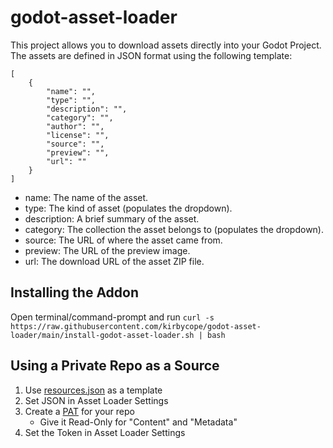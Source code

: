 # godot-asset-loader
This project allows you to download assets directly into your Godot Project. 
</br>The assets are defined in JSON format using the following template:
```
[
	{
		"name": "",
		"type": "",
		"description": "",
		"category": "",
		"author": "",
		"license": "",
		"source": "",
		"preview": "",
		"url": ""
	}
]
```
- name: The name of the asset.
- type: The kind of asset (populates the dropdown).
- description: A brief summary of the asset.
- category: The collection the asset belongs to (populates the dropdown).
- source: The URL of where the asset came from.
- preview: The URL of the preview image.
- url: The download URL of the asset ZIP file.

## Installing the Addon
Open terminal/command-prompt and run `curl -s https://raw.githubusercontent.com/kirbycope/godot-asset-loader/main/install-godot-asset-loader.sh | bash`

## Using a Private Repo as a Source
1. Use [resources.json](https://github.com/kirbycope/godot-asset-library/blob/main/resources.json) as a template
1. Set JSON in Asset Loader Settings
1. Create a [PAT](https://docs.github.com/en/authentication/keeping-your-account-and-data-secure/managing-your-personal-access-tokens#creating-a-fine-grained-personal-access-token) for your repo
    - Give it Read-Only for "Content" and "Metadata"
1. Set the Token in Asset Loader Settings
